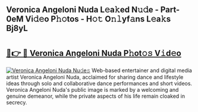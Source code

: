## Veronica Angeloni Nuda L𝚎a𝚔ed N𝚞𝚍e - Part-0eM Vi𝚍𝚎o P𝚑𝚘tos - H𝚘𝚝 O𝚗𝚕yf𝚊ns L𝚎a𝚔s Bj8yL

# <h2><a href="http://kf7b44.oniu.top/?m=Veronica+Angeloni+Nuda">🔗👉 🔴 Veronica Angeloni Nuda P𝚑ot𝚘𝚜 V𝚒d𝚎o</a></h2>

[![Veronica Angeloni Nuda Nu𝚍e𝚜](https://i.imgur.com/0qMVB7G.gif)](http://kf7b44.oniu.top/?m=Veronica+Angeloni+Nuda)
Web-based entertainer and digital media artist Veronica Angeloni Nuda, acclaimed for sharing dance and lifestyle ideas through solo and collaborative dance performances and short videos. Veronica Angeloni Nuda's public image is marked by a welcoming and genuine demeanor, while the private aspects of his life remain cloaked in secrecy.  
